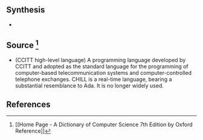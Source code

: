 ## Synthesis
- 
## Source [^1]
- (CCITT high-level language) A programming language developed by CCITT and adopted as the standard language for the programming of computer-based telecommunication systems and computer-controlled telephone exchanges. CHILL is a real-time language, bearing a substantial resemblance to Ada. It is no longer widely used.
## References

[^1]: [[Home Page - A Dictionary of Computer Science 7th Edition by Oxford Reference]]